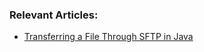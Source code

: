 
### Relevant Articles: 

- [Transferring a File Through SFTP in Java](https://www.baeldung.com/java-file-sftp)

